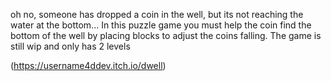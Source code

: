 oh no, someone has dropped a coin in the well, but its not reaching the water at the bottom...
In this puzzle game you must help the coin find the bottom of the well by placing blocks to adjust the coins falling.
The game is still wip and only has 2 levels

(https://username4ddev.itch.io/dwell)
 
